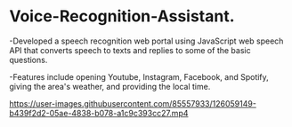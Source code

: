 # Voice-Recognition-Assistant.
-Developed a speech recognition web portal using JavaScript web speech API that converts speech to texts and replies to some of the basic questions.

-Features include opening Youtube, Instagram, Facebook, and Spotify, giving the area's weather, and providing the local time.


https://user-images.githubusercontent.com/85557933/126059149-b439f2d2-05ae-4838-b078-a1c9c393cc27.mp4

